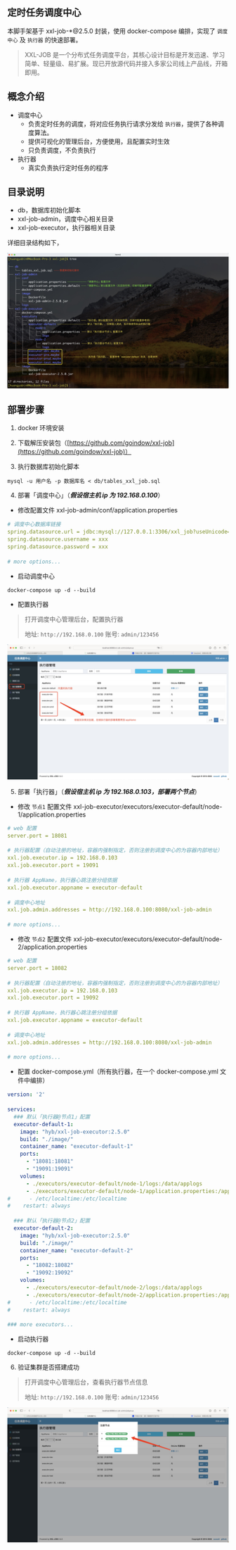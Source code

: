 ## 定时任务调度中心
本脚手架基于 xxl-job-*@2.5.0 封装，使用 docker-compose 编排，实现了 `调度中心` 及 `执行器` 的快速部署。
> XXL-JOB 是一个分布式任务调度平台，其核心设计目标是开发迅速、学习简单、轻量级、易扩展。现已开放源代码并接入多家公司线上产品线，开箱即用。


## 概念介绍
- 调度中心
  - 负责定时任务的调度，将对应任务执行请求分发给 `执行器`，提供了各种调度算法。
  - 提供可视化的管理后台，方便使用，且配置实时生效
  - 只负责调度，不负责执行
- 执行器
  - 真实负责执行定时任务的程序


## 目录说明
- db，数据库初始化脚本
- xxl-job-admin，调度中心相关目录
- xxl-job-executor，执行器相关目录

详细目录结构如下，

![image.png](https://raw.githubusercontent.com/goindow/xxl-job/refs/heads/main/screenshot/1.jpg)


## 部署步骤
1. docker 环境安装

2. 下载解压安装包（[https://github.com/goindow/xxl-job](https://github.com/goindow/xxl-job)）

3. 执行数据库初始化脚本
```shell
mysql -u 用户名 -p 数据库名 < db/tables_xxl_job.sql
```

4. 部署「调度中心」（***假设宿主机 ip 为 192.168.0.100***）
- 修改配置文件 xxl-job-admin/conf/application.properties
```yaml
# 调度中心数据库链接
spring.datasource.url = jdbc:mysql://127.0.0.1:3306/xxl_job?useUnicode=true&characterEncoding=UTF-8&autoReconnect=true&serverTimezone=Asia/Shanghai
spring.datasource.username = xxx
spring.datasource.password = xxx

# more options...
```
- 启动调度中心
```shell
docker-compose up -d --build
```
- 配置执行器
> 打开调度中心管理后台，配置执行器
>
> 地址: `http://192.168.0.100`
> 账号: `admin/123456`

![image.png](https://raw.githubusercontent.com/goindow/xxl-job/refs/heads/main/screenshot/2.jpg)


5. 部署「执行器」（***假设宿主机 ip 为 192.168.0.103，部署两个节点***）
- 修改 `节点1` 配置文件 xxl-job-executor/executors/executor-default/node-1/application.properties
```yaml
# web 配置
server.port = 18081

# 执行器配置（自动注册的地址，容器内强制指定，否则注册到调度中心的为容器内部地址）
xxl.job.executor.ip = 192.168.0.103
xxl.job.executor.port = 19091

# 执行器 AppName，执行器心跳注册分组依据
xxl.job.executor.appname = executor-default

# 调度中心地址
xxl.job.admin.addresses = http://192.168.0.100:8080/xxl-job-admin

# more options...
```
- 修改 `节点2` 配置文件 xxl-job-executor/executors/executor-default/node-2/application.properties
```yaml
# web 配置
server.port = 18082

# 执行器配置（自动注册的地址，容器内强制指定，否则注册到调度中心的为容器内部地址）
xxl.job.executor.ip = 192.168.0.103
xxl.job.executor.port = 19092

# 执行器 AppName，执行器心跳注册分组依据
xxl.job.executor.appname = executor-default

# 调度中心地址
xxl.job.admin.addresses = http://192.168.0.100:8080/xxl-job-admin

# more options...
```
- 配置 docker-compose.yml（所有执行器，在一个 docker-compose.yml 文件中编排）
```yaml
version: '2'

services:
  ### 默认「执行器@节点1」配置
  executor-default-1:
    image: "hyb/xxl-job-executor:2.5.0"
    build: "./image/"
    container_name: "executor-default-1"
    ports:
      - "18081:18081"
      - "19091:19091"
    volumes:
      - ./executors/executor-default/node-1/logs:/data/applogs
      - ./executors/executor-default/node-1/application.properties:/application.properties
#      - /etc/localtime:/etc/localtime
#    restart: always

  ### 默认「执行器@节点2」配置
  executor-default-2:
    image: "hyb/xxl-job-executor:2.5.0"
    build: "./image/"
    container_name: "executor-default-2"
    ports:
      - "18082:18082"
      - "19092:19092"
    volumes:
      - ./executors/executor-default/node-2/logs:/data/applogs
      - ./executors/executor-default/node-2/application.properties:/application.properties
#      - /etc/localtime:/etc/localtime
#    restart: always

### more executors...
```
- 启动执行器
```shell
docker-compose up -d --build
```

6. 验证集群是否搭建成功
> 打开调度中心管理后台，查看执行器节点信息
>
> 地址: `http://192.168.0.100`
> 账号: `admin/123456`

![image.png](https://raw.githubusercontent.com/goindow/xxl-job/refs/heads/main/screenshot/3.jpg)
